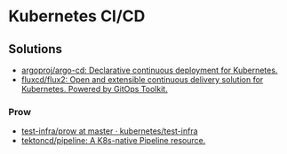 # Kubernetes CI/CD

## Solutions

- [argoproj/argo-cd: Declarative continuous deployment for Kubernetes.](https://github.com/argoproj/argo-cd)
- [fluxcd/flux2: Open and extensible continuous delivery solution for Kubernetes. Powered by GitOps Toolkit.](https://github.com/fluxcd/flux2)

### Prow

- [test-infra/prow at master · kubernetes/test-infra](https://github.com/kubernetes/test-infra/tree/master/prow)
- [tektoncd/pipeline: A K8s-native Pipeline resource.](https://github.com/tektoncd/pipeline)
